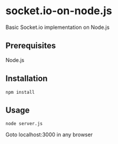 # socket.io-on-node.js
Basic Socket.io implementation on Node.js

## Prerequisites
Node.js

## Installation
```
npm install
```

## Usage
```
node server.js
```
Goto localhost:3000 in any browser
